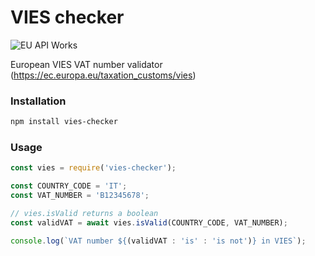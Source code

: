 # VIES checker
![EU API Works](https://github.com/itaibo/vies-checker/actions/workflows/eu-api.yaml/badge.svg)

European VIES VAT number validator (https://ec.europa.eu/taxation_customs/vies)

### Installation
```sh
npm install vies-checker
```

### Usage
```js
const vies = require('vies-checker');

const COUNTRY_CODE = 'IT';
const VAT_NUMBER = 'B12345678';

// vies.isValid returns a boolean
const validVAT = await vies.isValid(COUNTRY_CODE, VAT_NUMBER);

console.log(`VAT number ${(validVAT : 'is' : 'is not')} in VIES`);
```
